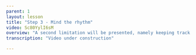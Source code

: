 ```yaml
---
parent: 1
layout: lesson
title: "Step 3 - Mind the rhythm"
video: Sc80YylI6sM
overview: "A second limitation will be presented, namely keeping track of the beating and minding the rhythms you play. We will keep things simple in the beginning, but it is important to get an idea of what is important. Just like in step 2, use the playaling to perform the exercise. If you want to know whether you're doing well, check the explanation on assessment and evaluation from lesson 0."
transcription: "Video under construction"

---
```

